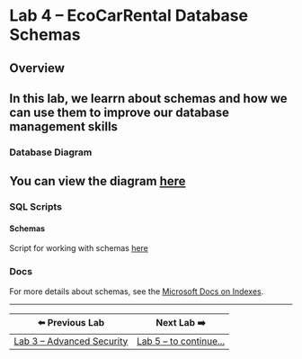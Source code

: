 # Lab 4 – EcoCarRental Database Schemas

## Overview
In this lab, we learrn about schemas and how we can use them to improve our database management skills
---

### Database Diagram

You can view the diagram [here](/lab1/README.MD)
---

### SQL Scripts

#### Schemas

Script for working with schemas [here](./schema.sql)


### Docs

For more details about schemas, see the [Microsoft Docs on Indexes](https://learn.microsoft.com/en-us/sql/t-sql/statements/create-schema-transact-sql?view=sql-server-ver17).

---

| ⬅️ Previous Lab | Next Lab ➡️ |
|-----------------|------------|
| [Lab 3 – Advanced Security](../lab3/README.MD) | [Lab 5 – to continue...]() |
